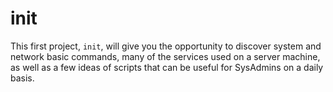 # init

This first project, `init`, will give you the opportunity to discover system and network
basic commands, many of the services used on a server machine, as well as a few ideas of
scripts that can be useful for SysAdmins on a daily basis.
